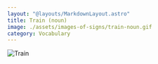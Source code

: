 ```yaml
---
layout: "@layouts/MarkdownLayout.astro"
title: Train (noun)
image: ./assets/images-of-signs/train-noun.gif
category: Vocabulary
---
```


![Train](@signs/train-noun.gif)
